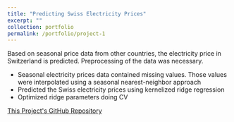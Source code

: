 ```yaml
---
title: "Predicting Swiss Electricity Prices"
excerpt: ""
collection: portfolio
permalink: /portfolio/project-1
---
```

Based on seasonal price data from other countries, the electricity price in Switzerland is predicted.
Preprocessing of the data was necessary.

* Seasonal electricity prices data contained missing values. Those values were interpolated using a seasonal nearest-neighbor approach
* Predicted the Swiss electricity prices using kernelized ridge regression
* Optimized ridge parameters doing CV

[This Project's GitHub Repository]()
